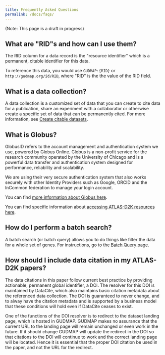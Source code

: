 ```yaml
---
title: Frequently Asked Questions
permalink: /docs/faqs/
---
```



(Note: This page is a draft in progress)

## What are "RID"s and how can I use them?

The RID column for a data record is the "resource identifier" which is a permanent, citable identifier for this data. 

To reference this data, you would use `GUDMAP:{RID}` or `http://gudmap.org/id/RID`, where "RID" is the the value of the RID field.

## What is a data collection?

A data collection is a customized set of data that you can create to cite data for a publication, share an experiment with a collaborator or otherwise create a specific set of data that can be permanently cited. For more information, see [Create citable datasets](/docs/create-citable-datasets/).

## What is Globus?

GlobusID refers to the account management and authentication system we use, powered by Globus Online. Globus is a non-profit service for the research community operated by the University of Chicago and is a powerful data transfer and authentication system designed for performance, reliability and scalability. 

We are using their very secure authentication system that also works securely with other Identity Providers such as Google, ORCID and the InCommon federation to manage your login account.

You can find [more information about Globus  here](https://docs.globus.org/faq/security/#what_is_globus_id). 

You can find specific information about [accessing ATLAS-D2K resources here](/docs/accessing-gudmap-and-rbk-resources).


## How do I perform a batch search?

A batch search (or batch query) allows you to do things like filter the data for a whole set of genes. For instructions, go to the [Batch Query page](/docs/batch-query).

## How should I include data citation in my ATLAS-D2K papers?

The data citations in this paper follow current best practice by providing  actionable,  permanent global identifier, a DOI.  The resolver for this DOI is maintained by DataCite, which also maintains basic citation metadata about the referenced data collection.  The DOI is guaranteed to never change, and to alway have the citation metadata and is supported by a business model that these conditions will hold even if DataCite ceases to exist.
 
One of the functions of the DOI resolver is to redirect to the dataset landing page, which is hosted in GUDMAP.  GUDMAP makes no assurance that the current URL to the landing page will remain unchanged or even work in the future.  If it should change GUDMAP  will update the redirect in the DOI so that citations to the DOI will continue to work and the correct landing page will be located.  Hence it is essential that the proper DOI citation be used in the paper, and not the URL for the redirect.

